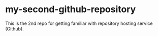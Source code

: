 # my-second-github-repository
This is the 2nd repo for getting familiar with repository hosting service (Github). 
